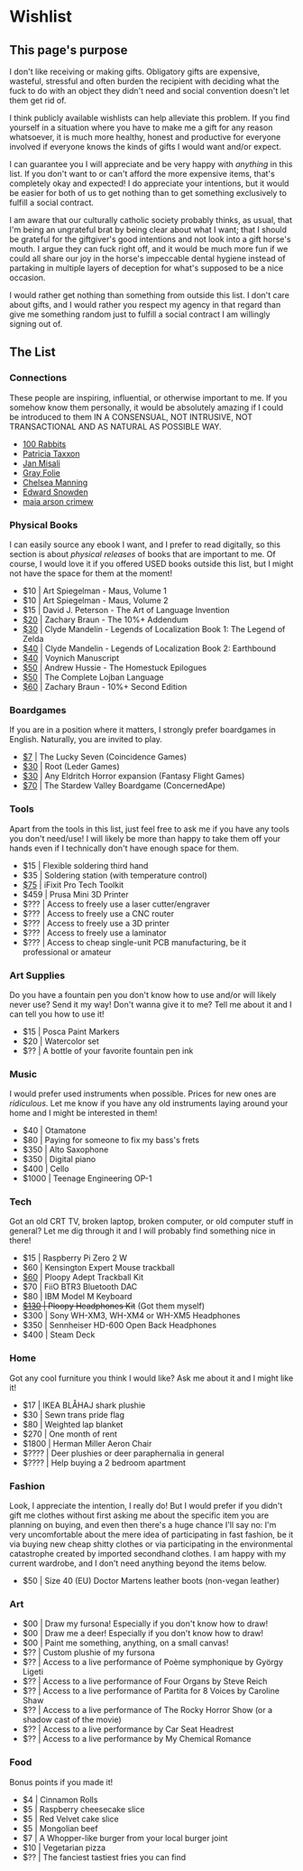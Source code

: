 <!-- attrib title: Wishlist -->
<!-- attrib pagetype: writing -->
<!-- attrib windowtitle: wishlist.md -->

# Wishlist

## This page's purpose

I don't like receiving or making gifts. Obligatory gifts are expensive, wasteful, stressful and often burden the recipient with deciding what the fuck to do with an object they didn't need and social convention doesn't let them get rid of.

I think publicly available wishlists can help alleviate this problem. If you find yourself in a situation where you have to make me a gift for any reason whatsoever, it is much more healthy, honest and productive for everyone involved if everyone knows the kinds of gifts I would want and/or expect.

I can guarantee you I will appreciate and be very happy with _anything_ in this list. If you don't want to or can't afford the more expensive items, that's completely okay and expected! I do appreciate your intentions, but it would be easier for both of us to get nothing than to get something exclusively to fulfill a social contract.

I am aware that our culturally catholic society probably thinks, as usual, that I'm being an ungrateful brat by being clear about what I want; that I should be grateful for the giftgiver's good intentions and not look into a gift horse's mouth. I argue they can fuck right off, and it would be much more fun if we could all share our joy in the horse's impeccable dental hygiene instead of partaking in multiple layers of deception for what's supposed to be a nice occasion.

<div class="red thin border" style="color: var(--accent);">
I would rather get nothing than something from outside this list. I don't care about gifts, and I would rather you respect my agency in that regard than give me something random just to fulfill a social contract I am willingly signing out of.
</div>

## The List

### Connections

These people are inspiring, influential, or otherwise important to me. If you somehow know them personally, it would be absolutely amazing if I could be introduced to them IN A CONSENSUAL, NOT INTRUSIVE, NOT TRANSACTIONAL AND AS NATURAL AS POSSIBLE WAY.

- [100 Rabbits](https://100r.co)
- [Patricia Taxxon](https://www.youtube.com/channel/UCOjLfFE0TABS9bk05oH-kgw)
- [Jan Misali](https://www.youtube.com/channel/UCJOh5FKisc0hUlEeWFBlD-w)
- [Gray Folie](https://pluralthey.tumblr.com/)
- [Chelsea Manning](https://en.wikipedia.org/wiki/Chelsea_Manning)
- [Edward Snowden](https://en.wikipedia.org/wiki/Edward_Snowden)
- [maia arson crimew](https://en.wikipedia.org/wiki/Maia_arson_crimew)

### Physical Books

I can easily source any ebook I want, and I prefer to read digitally, so this section is about *physical releases* of books that are important to me. Of course, I would love it if you offered USED books outside this list, but I might not have the space for them at the moment!

- $10 | Art Spiegelman - Maus, Volume 1
- $10 | Art Spiegelman - Maus, Volume 2
- $15 | David J. Peterson - The Art of Language Invention
- [$20](https://www.indyplanet.com/10-addendum?product=82414) | Zachary Braun - The 10%+ Addendum
- [$30](https://www.fangamer.com/products/legends-of-localization-zelda-book) | Clyde Mandelin - Legends of Localization Book 1: The Legend of Zelda
- [$40](https://www.fangamer.com/products/legends-of-localization-book-2-earthbound) | Clyde Mandelin - Legends of Localization Book 2: Earthbound
- [$40](https://www.amazon.com/Voynich-Manuscript-Raymond-Clemens/dp/0300217234) | Voynich Manuscript
- [$50](https://www.amazon.com/Homestuck-Epilogues-Meat-Candy/dp/1974701085) | Andrew Hussie - The Homestuck Epilogues
- [$50](https://www.amazon.com/dp/0966028325/) | The Complete Lojban Language
- [$60](https://nofna.com/store/) | Zachary Braun - 10%+ Second Edition

### Boardgames

If you are in a position where it matters, I strongly prefer boardgames in English. Naturally, you are invited to play.

- [$7](https://coincidence.games/the-lucky-seven/)  | The Lucky Seven (Coincidence Games)
- [$30](https://boardgamegeek.com/market/browse?objectid=237182) | Root (Leder Games)
- [$30](https://boardgamegeek.com/market/search?q=eldritch%20horror) | Any Eldritch Horror expansion (Fantasy Flight Games)
- [$70](https://boardgamegeek.com/market/browse?objectid=332290) | The Stardew Valley Boardgame (ConcernedApe)

### Tools

Apart from the tools in this list, just feel free to ask me if you have any tools you don't need/use! I will likely be more than happy to take them off your hands even if I technically don't have enough space for them.

- $15  | Flexible soldering third hand
- $35  | Soldering station (with temperature control)
- [$75](https://www.ifixit.com/products/pro-tech-toolkit)  | iFixit Pro Tech Toolkit
- $459 | Prusa Mini 3D Printer
- $??? | Access to freely use a laser cutter/engraver
- $??? | Access to freely use a CNC router
- $??? | Access to freely use a 3D printer
- $??? | Access to freely use a laminator
- $??? | Access to cheap single-unit PCB manufacturing, be it professional or amateur

### Art Supplies

Do you have a fountain pen you don't know how to use and/or will likely never use? Send it my way! Don't wanna give it to me? Tell me about it and I can tell you how to use it!

- $15 | Posca Paint Markers
- $20 | Watercolor set
- $?? | A bottle of your favorite fountain pen ink

### Music

I would prefer used instruments when possible. Prices for new ones are _ridiculous_. Let me know if you have any old instruments laying around your home and I might be interested in them!

- $40   | Otamatone
- $80   | Paying for someone to fix my bass's frets
- $350  | Alto Saxophone
- $350  | Digital piano
- $400  | Cello
- $1000 | Teenage Engineering OP-1

### Tech

Got an old CRT TV, broken laptop, broken computer, or old computer stuff in general? Let me dig through it and I will probably find something nice in there!

- $15  | Raspberry Pi Zero 2 W
- $60  | Kensington Expert Mouse trackball
- [$60](https://ploopy.co/shop/adept-trackball-full-kit-preorder/)  | Ploopy Adept Trackball Kit
- $70  | FiiO BTR3 Bluetooth DAC
- $80  | IBM Model M Keyboard
- ~~[$130](https://ploopy.co/shop/headphones-full-kit-preorder/) | Ploopy Headphones Kit~~ (Got them myself)
- $300 | Sony WH-XM3, WH-XM4 or WH-XM5 Headphones
- $350 | Sennheiser HD-600 Open Back Headphones
- $400 | Steam Deck

### Home

Got any cool furniture you think I would like? Ask me about it and I might like it!

- $17   | IKEA BLÅHAJ shark plushie
- $30   | Sewn trans pride flag
- $80   | Weighted lap blanket
- $270  | One month of rent
- $1800 | Herman Miller Aeron Chair
- $???? | Deer plushies or deer paraphernalia in general
- $???? | Help buying a 2 bedroom apartment

### Fashion

Look, I appreciate the intention, I really do! But I would prefer if you didn't gift me clothes without first asking me about the specific item you are planning on buying, and even then there's a huge chance I'll say no: I'm very uncomfortable about the mere idea of participating in fast fashion, be it via buying new cheap shitty clothes or via participating in the environmental catastrophe created by imported secondhand clothes. I am happy with my current wardrobe, and I don't need anything beyond the items below.

- $50 | Size 40 (EU) Doctor Martens leather boots (non-vegan leather)

### Art

- $00 | Draw my fursona! Especially if you don't know how to draw!
- $00 | Draw me a deer! Especially if you don't know how to draw!
- $00 | Paint me something, anything, on a small canvas!
- $?? | Custom plushie of my fursona
- $?? | Access to a live performance of Poème symphonique by György Ligeti
- $?? | Access to a live performance of Four Organs by Steve Reich
- $?? | Access to a live performance of Partita for 8 Voices by Caroline Shaw
- $?? | Access to a live performance of The Rocky Horror Show (or a shadow cast of the movie)
- $?? | Access to a live performance by Car Seat Headrest
- $?? | Access to a live performance by My Chemical Romance

### Food

Bonus points if you made it!

- $4  | Cinnamon Rolls
- $5  | Raspberry cheesecake slice
- $5  | Red Velvet cake slice
- $5  | Mongolian beef
- $7  | A Whopper-like burger from your local burger joint
- $10 | Vegetarian pizza
- $?? | The fanciest tastiest fries you can find
